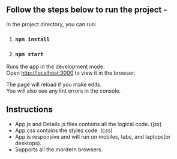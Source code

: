 ## Follow the steps below to run the project - 

In the project directory, you can run:

1. ### `npm install`
2. ### `npm start`

Runs the app in the development mode.\
Open [http://localhost:3000](http://localhost:3000) to view it in the browser.

The page will reload if you make edits.\
You will also see any lint errors in the console.

## Instructions
- App.js and Details.js files contains all the logical code. (jsx)
- App.css contains the styles code. (css)
- App is responsive and will run on mobiles, tabs, and laptops(or desktops).
- Supports all the mordern browsers.
